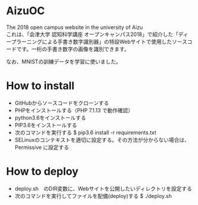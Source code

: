 # AizuOC
The 2018 open campus website in the university of Aizu  
これは、「会津大学 認知科学講座 オープンキャンパス2018」で紹介した「ディープラーニングによる手書き数字識別器」の特設Webサイトで使用したソースコードです。一桁の手書き数字の画像を識別できます。  

なお、MNISTの訓練データを学習に使いました。

# How to install
* GitHubからソースコードをクローンする
* PHPをインストールする（PHP 7.1.13 で動作確認）
* python3.6をインストールする
* PIP3.6をインストールする
* 次のコマンドを実行する $ pip3.6 install -r requirements.txt
* SELinuxのコンテキストを適切に設定する。その方法が分からない場合は、Permissive に設定する

# How to deploy
* deploy.sh　のDIR変数に、Webサイトを公開したいディレクトリを設定する
* 次のコマンドを実行してファイルを配備(deploy)する $ ./deploy.sh
